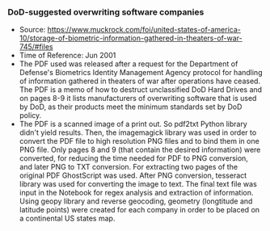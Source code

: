 ### DoD-suggested overwriting software companies

- Source: https://www.muckrock.com/foi/united-states-of-america-10/storage-of-biometric-information-gathered-in-theaters-of-war-745/#files
- Time of Reference: Jun 2001
- The PDF used was released after a request for the Department of Defense's Biometrics Identity Management Agency protocol for handling of information gathered in theaters of war after operations have ceased. The PDF is a memo of how to destruct unclassified DoD Hard Drives and on pages 8-9 it lists manufacturers of overwriting software that is used by DoD, as their products meet the minimum standards set by DoD policy.
- The PDF is a scanned image of a print out. So pdf2txt Python library didn't yield results. Then, the imagemagick library was used in order to convert the PDF file to high resolution PNG files and to bind them in one PNG file. Only pages 8 and 9 (that contain the desired information) were converted, for reducing the time needed for PDF to PNG conversion, and later PNG to TXT conversion. For extracting two pages of the original PDF GhostScript was used. After PNG conversion, tesseract library was used for converting the image to text. The final text file was input in the Notebook for regex analysis and extraction of information. Using geopy library and reverse geocoding, geometry (longtitude and latitude points) were created for each company in order to be placed on a continental US states map.